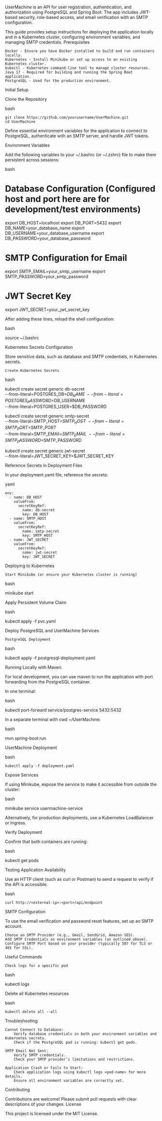 UserMachine is an API for user registration, authentication, and authorization using PostgreSQL and Spring Boot. The app includes JWT-based security, role-based access, and email verification with an SMTP configuration.

This guide provides setup instructions for deploying the application locally and in a Kubernetes cluster, configuring environment variables, and managing SMTP credentials.
Prerequisites

    Docker - Ensure you have Docker installed to build and run containers locally.
    Kubernetes - Install Minikube or set up access to an existing Kubernetes cluster.
    kubectl - Kubernetes command-line tool to manage cluster resources.
    Java 17 - Required for building and running the Spring Boot application.
    PostgreSQL - Used for the production environment.

Initial Setup

Clone the Repository

bash

    git clone https://github.com/yourusername/UserMachine.git
    cd UserMachine

Define essential environment variables for the application to connect to PostgreSQL, authenticate with an SMTP server, and handle JWT tokens.

Environment Variables

Add the following variables to your ~/.bashrc (or ~/.zshrc) file to make them persistent across sessions:

bash

  # Database Configuration (Configured host and port here are for development/test environments)
  export DB_HOST=localhost
  export DB_PORT=5432
  export DB_NAME=your_database_name
  export DB_USERNAME=your_database_username
  export DB_PASSWORD=your_database_password
  
  # SMTP Configuration for Email
  export SMTP_EMAIL=your_smtp_username
  export SMTP_PASSWORD=your_smtp_password
  
  # JWT Secret Key
  export JWT_SECRET=your_jwt_secret_key
  
After adding these lines, reload the shell configuration:

bash

  source ~/.bashrc

Kubernetes Secrets Configuration

Store sensitive data, such as database and SMTP credentials, in Kubernetes secrets.

    Create Kubernetes Secrets

bash
  
  kubectl create secret generic db-secret \
    --from-literal=POSTGRES_DB=$DB_NAME \
    --from-literal=POSTGRES_PASSWORD=$DB_USERNAME \
    --from-literal=POSTGRES_USER=$DB_PASSWORD
  
  kubectl create secret generic smtp-secret \
    --from-literal=SMTP_HOST=$SMTP_HOST \
    --from-literal=SMTP_PORT=$SMTP_PORT \
    --from-literal=SMTP_EMAIl=$SMTP_EMAIL \
    --from-literal=SMTP_PASSWORD=$SMTP_PASSWORD
    
  kubectl create secret generic jwt-secret \
    --from-literal=JWT_SECRET_KEY=$JWT_SECRET_KEY
  
Reference Secrets in Deployment Files

In your deployment.yaml file, reference the secrets:

yaml

    env:
      - name: DB_HOST
        valueFrom:
          secretKeyRef:
            name: db-secret
            key: DB_HOST
      - name: SMTP_HOST
        valueFrom:
          secretKeyRef:
            name: smtp-secret
            key: SMTP_HOST
      - name: JWT_SECRET
        valueFrom:
          secretKeyRef:
            name: jwt-secret
            key: JWT_SECRET

Deploying to Kubernetes

    Start Minikube (or ensure your Kubernetes cluster is running)

bash

  minikube start

Apply Persistent Volume Claim

bash

  kubectl apply -f pvc.yaml

Deploy PostgreSQL and UserMachine Services

    PostgreSQL Deployment

bash

  kubectl apply -f postgresql-deployment.yaml

Running Locally with Maven:

For local development, you can use maven to run the application with port forwarding from the PostgreSQL container.

In one terminal:

bash

  kubectl port-forward service/postgres-service 5432:5432

In a separate terminal with cwd ~/UserMachine:

bash

  mvn spring-boot:run

UserMachine Deployment

bash

    kubectl apply -f deployment.yaml

Expose Services

If using Minikube, expose the service to make it accessible from outside the cluster:

bash

  minikube service usermachine-service

Alternatively, for production deployments, use a Kubernetes LoadBalancer or Ingress.

Verify Deployment

Confirm that both containers are running:

bash

  kubectl get pods

Testing Application Availability

Use an HTTP client (such as curl or Postman) to send a request to verify if the API is accessible:

bash

    curl http://<external-ip>:<port>/api/endpoint

SMTP Configuration

To use the email verification and password reset features, set up an SMTP account.

    Choose an SMTP Provider (e.g., Gmail, SendGrid, Amazon SES).
    Add SMTP Credentials as environment variables (as outlined above).
    Configure SMTP Port based on your provider (typically 587 for TLS or 465 for SSL).

Useful Commands

    Check logs for a specific pod

bash

  kubectl logs <pod-name>

Delete all Kubernetes resources

bash

    kubectl delete all --all

Troubleshooting

    Cannot Connect to Database:
        Verify database credentials in both your environment variables and Kubernetes secrets.
        Check if the PostgreSQL pod is running: kubectl get pods.

    SMTP Email Not Sent:
        Verify SMTP credentials.
        Check your SMTP provider’s limitations and restrictions.

    Application Crash or Fails to Start:
        Check application logs using kubectl logs <pod-name> for more details.
        Ensure all environment variables are correctly set.

Contributing

Contributions are welcome! Please submit pull requests with clear descriptions of your changes.
License

This project is licensed under the MIT License.
